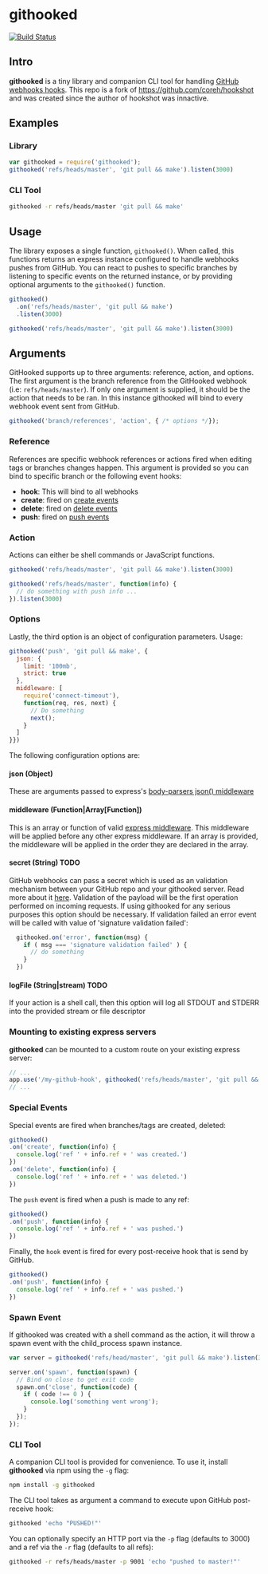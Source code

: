 # githooked

[![Build Status](https://api.travis-ci.org/ScottONeal/githooked.svg)](http://travis-ci.org/ScottONeal/githooked)

## Intro

**githooked** is a tiny library and companion CLI tool for handling [GitHub webhooks hooks](https://help.github.com/articles/about-webhooks/). This repo is a fork of https://github.com/coreh/hookshot and was created since the author of hookshot was innactive.

## Examples

### Library

```javascript
var githooked = require('githooked');
githooked('refs/heads/master', 'git pull && make').listen(3000)
```

### CLI Tool

```bash
githooked -r refs/heads/master 'git pull && make'
```

## Usage

The library exposes a single function, `githooked()`. When called, this functions returns an express instance configured to handle webhooks pushes from GitHub. You can react to pushes to specific branches by listening to specific events on the returned instance, or by providing optional arguments to the `githooked()` function.

```javascript
githooked()
  .on('refs/heads/master', 'git pull && make')
  .listen(3000)
```

```javascript
githooked('refs/heads/master', 'git pull && make').listen(3000)
```

## Arguments

GitHooked supports up to three arguments: reference, action, and options. The first argument is the branch reference from the GitHooked webhook (i.e: `refs/heads/master`). If only one argument is supplied, it should be the action that needs to be ran. In this instance githooked will bind to every webhook event sent from GitHub.

```js
githooked('branch/references', 'action', { /* options */});
```

### Reference

References are specific webhook references or actions fired when editing tags or branches changes happen. This argument is provided so you can bind to specific branch or the following event hooks:

 - **hook**: This will bind to all webhooks
 - **create**: fired on [create events](https://developer.github.com/v3/activity/events/types/#createevent)
 - **delete**: fired on [delete events](https://developer.github.com/v3/activity/events/types/#deleteevent)
 - **push**: fired on [push events](https://developer.github.com/v3/activity/events/types/#pushevent)

### Action

Actions can either be shell commands or JavaScript functions.

```javascript
githooked('refs/heads/master', 'git pull && make').listen(3000)
```

```javascript
githooked('refs/heads/master', function(info) {
  // do something with push info ...
}).listen(3000)
```

### Options

Lastly, the third option is an object of configuration parameters. Usage:

```js
githooked('push', 'git pull && make', {
  json: {
    limit: '100mb',
    strict: true
  },
  middleware: [
    require('connect-timeout'),
    function(req, res, next) {
      // Do something
      next();
    }
  ]
}})
```

The following configuration options are:

#### json (Object)

These are arguments passed to express's [body-parsers json() middleware](https://github.com/expressjs/body-parser#bodyparserjsonoptions)

#### middleware (Function|Array[Function])

This is an array or function of valid [express middleware](http://expressjs.com/en/guide/using-middleware.html). This middleware will be applied before any other express middleware. If an array is provided, the middleware will be applied in the order they are declared in the array.

#### secret (String) TODO

GitHub webhooks can pass a secret which is used as an validation mechanism between your GitHub repo and your githooked server. Read more about it [here](https://developer.github.com/v3/repos/hooks/#create-a-hook). Validation of the payload will be the first operation performed on incoming requests. If using githooked for any serious purposes this option should be necessary. If validation failed an error event will be called with value of 'signature validation failed':

```js
  githooked.on('error', function(msg) {
    if ( msg === 'signature validation failed' ) {
      // do something
    }
  })
```

#### logFile (String|stream) TODO

If your action is a shell call, then this option will log all STDOUT and STDERR into the provided stream or file descriptor

### Mounting to existing express servers

**githooked** can be mounted to a custom route on your existing express server:

```javascript
// ...
app.use('/my-github-hook', githooked('refs/heads/master', 'git pull && make'));
// ...
```

### Special Events

Special events are fired when branches/tags are created, deleted:

```javascript
githooked()
.on('create', function(info) {
  console.log('ref ' + info.ref + ' was created.')
})
.on('delete', function(info) {
  console.log('ref ' + info.ref + ' was deleted.')
})
```

The `push` event is fired when a push is made to any ref:

```javascript
githooked()
.on('push', function(info) {
  console.log('ref ' + info.ref + ' was pushed.')
})
```

Finally, the `hook` event is fired for every post-receive hook that is send by GitHub.

```javascript
githooked()
.on('push', function(info) {
  console.log('ref ' + info.ref + ' was pushed.')
})
```

### Spawn Event

If githooked was created with a shell command as the action, it will throw a spawn event with the child_process spawn instance.

```javascript
var server = githooked('refs/head/master', 'git pull && make').listen(3000);

server.on('spawn', function(spawn) {
  // Bind on close to get exit code
  spawn.on('close', function(code) {
    if ( code !== 0 ) {
      console.log('something went wrong');
    }
  });
});
```

### CLI Tool

A companion CLI tool is provided for convenience. To use it, install **githooked** via npm using the `-g` flag:

```bash
npm install -g githooked
```

The CLI tool takes as argument a command to execute upon GitHub post-receive hook:

```bash
githooked 'echo "PUSHED!"'
```

You can optionally specify an HTTP port via the `-p` flag (defaults to 3000) and a ref via the `-r` flag (defaults to all refs):

```bash
githooked -r refs/heads/master -p 9001 'echo "pushed to master!"'
```
